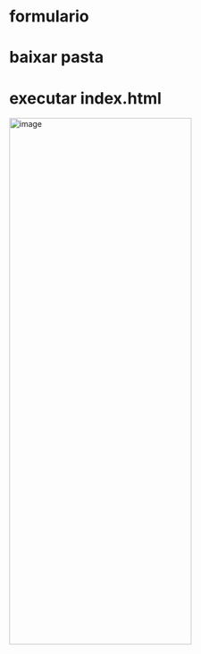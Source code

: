 # formulario
# baixar pasta
# executar index.html

<img width="326" height="943" alt="image" src="https://github.com/user-attachments/assets/503a4da3-664f-42e0-93ef-b8f03be9c55f" />
